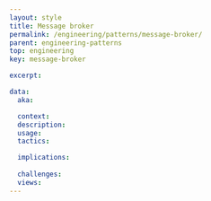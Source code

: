 ```yaml
---
layout: style
title: Message broker
permalink: /engineering/patterns/message-broker/
parent: engineering-patterns
top: engineering
key: message-broker

excerpt:

data:
  aka:

  context:
  description:
  usage:
  tactics:

  implications:
        
  challenges:
  views:
---
```


